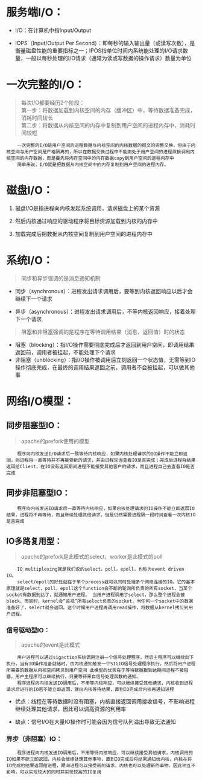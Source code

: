 # 服务端I/O：
+ I/O：在计算机中指Input/Output

+ IOPS（Input/Output Per Second）：即每秒的输入输出量（或读写次数），是衡量磁盘性能的重要指标之一；IPOS指单位时间内系统能处理的I/O请求数量，一般以每秒处理的I/O请求（通常为读或写数据的操作请求）数量为单位

# 一次完整的I/O：
>每次I/O都要经历2个阶段：  
第一步：将数据加载到内核空间的内存（缓冲区）中，等待数据准备完成，消耗时间较长  
第二步：将数据从内核空间的内存中复制到用户空间的进程内存中，消耗时间较短
```
    一次完整的I/O是用户空间的进程数据与内核空间的内核数据的报文的完整交换，但由于内核空间与用户空间是严格隔离的，所以在数据交换过程中不能由处于用户空间的进程直接调用内核空间的内存数据，而是要先将内存空间中的内存数据copy到用户空间的进程内存中  
    简单来说，I/O就是把数据从内核空间中的内存复制到用户空间的进程内存。
```
# 磁盘I/O：
1. 磁盘I/O是指进程向内核发起系统调用，请求磁盘上的某个资源

2. 然后内核通过响应的驱动程序将目标资源加载到内核的内存中
3. 加载完成后把数据从内核空间复制到用户空间的进程内存中
# 系统I/O：
>同步和异步强调的是消息通知机制  
+ 同步（synchronous）：进程发出请求调用后，要等到内核返回响应以后才会继续下一个请求

+ 异步（asynchronous）：进程发出请求调用后，不等内核返回响应，接着处理下一个请求
>阻塞和非阻塞强调的是程序在等待调用结果（消息、返回值）时的状态
+ 阻塞（blocking）：指I/O操作需要彻底完成后才返回到用户空间，即调用结果返回前，调用者被挂起，不能处理下个请求
+ 非阻塞（unblocking）：指I/O操作被调用后立刻返回一个状态值，无需等到IO操作彻底完成，在最终的调用结果返回之前，调用者不会被挂起，可以做其他事
# 网络I/O模型：
## 同步阻塞型IO：
>apache的prefork使用的模型
```
    程序向内核发送I/O请求后一致等待内核响应，如果内核处理请求的IO操作不能立即返回，则进程将一直等待并不再接受新的请求，并由进程轮询查看IO是否完成；完成后进程将结果返回给Client，在IO没有返回期间进程不能接受其他客户的请求，而且进程自己去查看IO是否完成
```
## 同步非阻塞型IO：
```
    程序向内核发送IO请求后一直等待内核响应，如果内核处理请求的IO操作不能立即返回IO结果，进程将不再等待，而且继续处理其他请求，但是仍然需要进程隔一段时间查看一次内核IO是否完成
```
## IO多路复用型：
>apache的prefork是此模式的select，worker是此模式的poll
```
    IO multiplexing就是我们说的select，poll，epoll，也称为event driven IO。  
    select/epoll的好处就在于单个process就可以同时处理多个网络连接的IO。它的基本原理就是select，poll，epoll这个function会不断的轮询所负责的所有socket，当某个socket有数据到达了，就通知用户进程。 当用户进程调用了select，那么整个进程会被block，而同时，kernel会“监视”所有select负责的socket，当任何一个socket中的数据准备好了，select就会返回。这个时候用户进程再调用read操作，将数据从kernel拷贝到用户进程。
```
### 信号驱动型IO：
>apache的event是此模式
```
    用户进程可以通过sigaction系统调用注册一个信号处理程序，然后主程序可以继续向下执行，当有IO操作准备就绪时，由内核通知触发一个SIGIO信号处理程序执行，然后将用户进程所需要的数据从内核空间拷贝到用户空间 此模型的优势在于等待数据报到达期间进程不被阻塞。用户主程序可以继续执行，只要等待来自信号处理函数的通知。  
    程序进程向内核发送IO调用后，不用等内核响应，可以继续接受其他请求，内核收到进程请求后进行的IO若不能立即返回，就由内核等待结果，直到IO完成后内核再通知进程
```
+ 优点：线程在等待数据时没有阻塞，内核直接返回调用接收信号，不影响进程继续处理其他请求，因此可以调高资源的利用率

+ 缺点：信号I/O在大量IO操作时可能会因为信号队列溢出导致无法通知
### 异步（非阻塞）IO：
```
    程序进程向内核发送IO调用后，不用等待内核响应，可以继续接受其他请求，内核调用的IO如果不能立即返回，内核会继续处理其他事物，直到IO完成后将结果通知给内核，内核在将IO完成的结果返回给进程，期间进程可以接受新的请求，内核也可以处理新的事物，因此相互不影响，可以实现较大的同时并实现较高的IO复用
```
